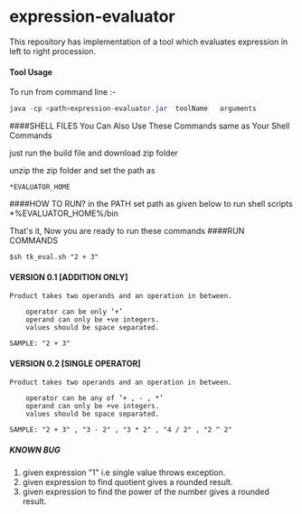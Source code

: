 expression-evaluator
====================

This repository has implementation of a tool which evaluates expression in left to right procession.

#### Tool Usage


To run from command line :-
```java
java -cp <path>expression-evaluator.jar  toolName   arguments
```

####SHELL FILES
You Can Also Use These Commands same as Your Shell Commands

just run the build file and download zip folder

unzip the zip folder and set the path as

    *EVALUATOR_HOME

####HOW TO RUN?
in the PATH set path as given below to run shell scripts
    *%EVALUATOR_HOME%/bin

That's it, Now you are ready to run these commands
####RUN COMMANDS

`$sh tk_eval.sh "2 + 3"`

#### VERSION 0.1 [ADDITION ONLY]

    Product takes two operands and an operation in between.

        operator can be only ‘+’
        operand can only be +ve integers.
        values should be space separated.

    SAMPLE: "2 + 3"

#### VERSION 0.2 [SINGLE OPERATOR]

    Product takes two operands and an operation in between.

        operator can be any of ‘+ , - , *’
        operand can only be +ve integers.
        values should be space separated.

    SAMPLE: "2 + 3" , "3 - 2" , "3 * 2" , "4 / 2" , "2 ^ 2"

##### KNOWN BUG

1. given expression "1" i.e single value throws exception.
2. given expression to find quotient gives a rounded result.
3. given expression to find the power of the number gives a rounded result.


